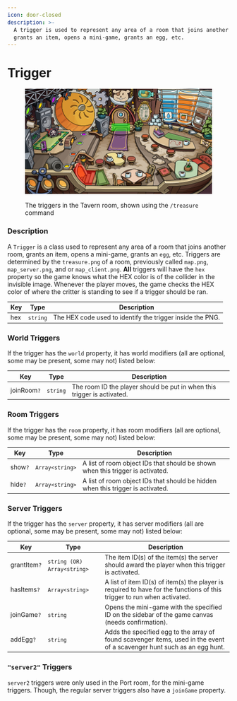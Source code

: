 ```yaml
---
icon: door-closed
description: >-
  A trigger is used to represent any area of a room that joins another room,
  grants an item, opens a mini-game, grants an egg, etc.
---
```


# Trigger

<figure><img src="../.gitbook/assets/tavern-triggers.png" alt=""><figcaption><p>The triggers in the Tavern room, shown using the <code>/treasure</code> command</p></figcaption></figure>

### Description

A `Trigger` is a class used to represent any area of a room that joins another room, grants an item, opens a mini-game, grants an `egg`, etc. Triggers are determined by the `treasure.png` of a room, previously called `map.png`, `map_server.png`, and or `map_client.png`. **All** triggers will have the `hex` property so the game knows what the HEX color is of the collider in the invisible image. Whenever the player moves, the game checks the HEX color of where the critter is standing to see if a trigger should be ran.

| Key | Type     | Description                                               |
| --- | -------- | --------------------------------------------------------- |
| hex | `string` | The HEX code used to identify the trigger inside the PNG. |

### World Triggers

If the trigger has the `world` property, it has world modifiers (all are optional, some may be present, some may not) listed below:

| Key         | Type     | Description                                                             |
| ----------- | -------- | ----------------------------------------------------------------------- |
| joinRoom`?` | `string` | The room ID the player should be put in when this trigger is activated. |

### Room Triggers

If the trigger has the `room` property, it has room modifiers (all are optional, some may be present, some may not) listed below:

| Key     | Type            | Description                                                                     |
| ------- | --------------- | ------------------------------------------------------------------------------- |
| show`?` | `Array<string>` | A list of room object IDs that should be shown when this trigger is activated.  |
| hide`?` | `Array<string>` | A list of room object IDs that should be hidden when this trigger is activated. |

### Server Triggers

If the trigger has the `server` property, it has server modifiers (all are optional, some may be present, some may not) listed below:

| Key          | Type                        | Description                                                                                                              |
| ------------ | --------------------------- | ------------------------------------------------------------------------------------------------------------------------ |
| grantItem`?` | `string (OR) Array<string>` | The item ID(s) of the item(s) the server should award the player when this trigger is activated.                         |
| hasItems`?`  | `Array<string>`             | A list of item ID(s) of item(s) the player is required to have for the functions of this trigger to run when activated.  |
| joinGame`?`  | `string`                    | Opens the mini-game with the specified ID on the sidebar of the game canvas (needs confirmation).                        |
| addEgg`?`    | `string`                    | Adds the specified egg to the array of found scavenger items, used in the event of a scavenger hunt such as an egg hunt. |

### `"server2"` Triggers

`server2` triggers were only used in the Port room, for the mini-game triggers. Though, the regular server triggers also have a `joinGame` property.
